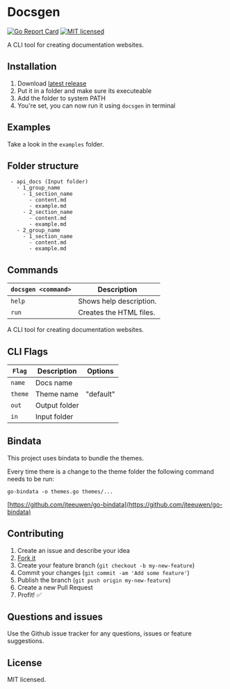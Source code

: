# Docsgen

[![Go Report Card](https://goreportcard.com/badge/github.com/jacted/docsgen)](https://goreportcard.com/report/github.com/jacted/docsgen)
[![MIT licensed](https://img.shields.io/github/license/jacted/docsgen.svg?maxAge=2592000)](https://github.com/jacted/docsgen/blob/master/LICENSE)

A CLI tool for creating documentation websites.

## Installation

1. Download [latest release](https://github.com/jacted/docsgen/releases)
2. Put it in a folder and make sure its executeable
3. Add the folder to system PATH
4. You're set, you can now run it using `docsgen` in terminal

## Examples

Take a look in the `examples` folder.

## Folder structure

```
 - api_docs (Input folder)
   - 1_group_name
     - 1_section_name
       - content.md
       - example.md
     - 2_section_name
       - content.md
       - example.md
   - 2_group_name
     - 1_section_name
       - content.md
       - example.md
```

## Commands

|`docsgen <command>`|Description|
|------------------|-----------|
|`help`|Shows help description.|
|`run`|Creates the HTML files.|
A CLI tool for creating documentation websites.

## CLI Flags

|`Flag`|Description|Options|
|------------------|-----------|---------|
|`name`|Docs name|
|`theme`|Theme name|"default"|
|`out`|Output folder|
|`in`|Input folder|

## Bindata

This project uses bindata to bundle the themes.

Every time there is a change to the theme folder the following command needs to be run:

`go-bindata -o themes.go themes/...`

[https://github.com/jteeuwen/go-bindata](https://github.com/jteeuwen/go-bindata)

## Contributing

1. Create an issue and describe your idea
2. [Fork it](https://github.com/jacted/docsgen/fork)
3. Create your feature branch (`git checkout -b my-new-feature`)
4. Commit your changes (`git commit -am 'Add some feature'`)
5. Publish the branch (`git push origin my-new-feature`)
6. Create a new Pull Request
7. Profit! :white_check_mark:

## Questions and issues

Use the Github issue tracker for any questions, issues or feature suggestions.

## License

MIT licensed.